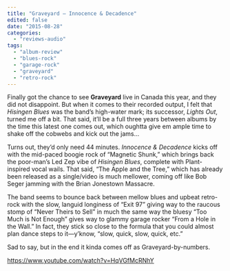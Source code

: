 ```yaml
---
title: "Graveyard – Innocence & Decadence"
edited: false
date: "2015-08-28"
categories:
  - "reviews-audio"
tags:
  - "album-review"
  - "blues-rock"
  - "garage-rock"
  - "graveyard"
  - "retro-rock"
---
```


Finally got the chance to see **Graveyard** live in Canada this year, and they did not disappoint. But when it comes to their recorded output, I felt that _Hisingen Blues_ was the band’s high-water mark; its successor, _Lights Out_, turned me off a bit. That said, it’ll be a full three years between albums by the time this latest one comes out, which oughtta give em ample time to shake off the cobwebs and kick out the jams…

Turns out, they’d only need 44 minutes. _Innocence & Decadence_ kicks off with the mid-paced boogie rock of “Magnetic Shunk,” which brings back the poor-man’s Led Zep vibe of _Hisingen Blues_, complete with Plant-inspired vocal wails. That said, “The Apple and the Tree,” which has already been released as a single/video is much mellower, coming off like Bob Seger jamming with the Brian Jonestown Massacre.

The band seems to bounce back between mellow blues and upbeat retro-rock with the slow, languid longiness of “Exit 97” giving way to the raucous stomp of “Never Theirs to Sell” in much the same way the bluesy “Too Much is Not Enough” gives way to glammy garage rocker “From a Hole in the Wall.” In fact, they stick so close to the formula that you could almost plan dance steps to it—y’know, “slow, quick, slow, quick, etc.”

Sad to say, but in the end it kinda comes off as Graveyard-by-numbers.

https://www.youtube.com/watch?v=HqVGfMcRNhY
